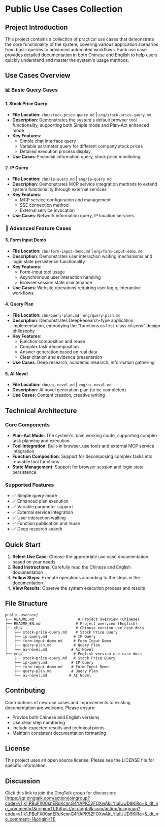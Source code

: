 # Public Use Cases Collection

## Project Introduction

This project contains a collection of practical use cases that demonstrate the core functionality of the system, covering various application scenarios from basic queries to advanced automated workflows. Each use case provides detailed documentation in both Chinese and English to help users quickly understand and master the system's usage methods.

## Use Cases Overview

### 📊 Basic Query Cases

#### 1. Stock Price Query
- **File Location**: `chn/stock-price-query.md` | `eng/stock-price-query.md`
- **Description**: Demonstrates the system's default browser tool functionality, supporting both Simple mode and Plan-Act enhanced mode
- **Key Features**: 
  - Simple chat interface query
  - Variable parameter query for different company stock prices
  - Detailed execution process display
- **Use Cases**: Financial information query, stock price monitoring

#### 2. IP Query
- **File Location**: `chn/ip-query.md` | `eng/ip-query.md`
- **Description**: Demonstrates MCP service integration methods to extend system functionality through external services
- **Key Features**:
  - MCP service configuration and management
  - SSE connection method
  - External service invocation
- **Use Cases**: Network information query, IP location services

### 🔧 Advanced Feature Cases

#### 3. Form Input Demo
- **File Location**: `chn/form-input-demo.md` | `eng/form-input-demo.md`
- **Description**: Demonstrates user interaction waiting mechanisms and login state persistence functionality
- **Key Features**:
  - Form-input tool usage
  - Asynchronous user interaction handling
  - Browser session state maintenance
- **Use Cases**: Website operations requiring user login, interactive workflows

#### 4. Query Plan
- **File Location**: `chn/query-plan.md` | `eng/query-plan.md`
- **Description**: Demonstrates DeepResearch-type application implementation, embodying the "functions as first-class citizens" design philosophy
- **Key Features**:
  - Function composition and reuse
  - Complex task decomposition
  - Answer generation based on real data
  - Clear citation and evidence presentation
- **Use Cases**: Deep research, academic research, information gathering

#### 5. AI Novel
- **File Location**: `chn/ai-novel.md` | `eng/ai-novel.md`
- **Description**: AI novel generation plan (to be completed)
- **Use Cases**: Content creation, creative writing

## Technical Architecture

### Core Components
- **Plan-Act Mode**: The system's main working mode, supporting complex task planning and execution
- **Tool Integration**: Built-in browser_use tools and external MCP service integration
- **Function Composition**: Support for decomposing complex tasks into reusable tool functions
- **State Management**: Support for browser session and login state persistence

### Supported Features
- ✅ Simple query mode
- ✅ Enhanced plan execution
- ✅ Variable parameter support
- ✅ External service integration
- ✅ User interaction waiting
- ✅ Function publication and reuse
- ✅ Deep research search

## Quick Start

1. **Select Use Case**: Choose the appropriate use case documentation based on your needs
2. **Read Instructions**: Carefully read the Chinese and English documentation
3. **Follow Steps**: Execute operations according to the steps in the documentation
4. **View Results**: Observe the system execution process and results

## File Structure

```
public-usecase/
├── README.md                    # Project overview (Chinese)
├── README_EN.md                # Project overview (English)
├── chn/                        # Chinese version use case docs
│   ├── stock-price-query.md    # Stock Price Query
│   ├── ip-query.md            # IP Query
│   ├── form-input-demo.md     # Form Input Demo
│   ├── query-plan.md          # Query Plan
│   └── ai-novel.md           # AI Novel
└── eng/                       # English version use case docs
    ├── stock-price-query.md   # Stock Price Query
    ├── ip-query.md           # IP Query
    ├── form-input-demo.md    # Form Input Demo
    ├── query-plan.md         # Query Plan
    └── ai-novel.md          # AI Novel
```

## Contributing

Contributions of new use cases and improvements to existing documentation are welcome. Please ensure:
- Provide both Chinese and English versions
- Use clear step numbering
- Include expected results and technical points
- Maintain consistent documentation formatting

## License

This project uses an open source license. Please see the LICENSE file for specific information.

## Discussion

Click this link to join the DingTalk group for discussion: [https://qr.dingtalk.com/action/joingroup?code=v1,k1,PBuFX00snERuKcnnG4YAPK52FOXwAkLYlulUUD9KiRo=&_dt_no_comment=1&origin=11](https://qr.dingtalk.com/action/joingroup?code=v1,k1,PBuFX00snERuKcnnG4YAPK52FOXwAkLYlulUUD9KiRo=&_dt_no_comment=1&origin=11)
